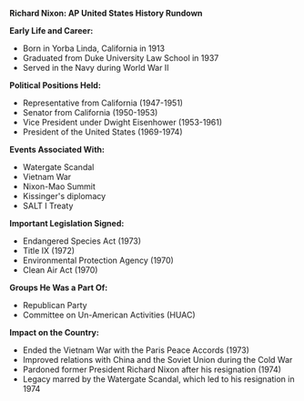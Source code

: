 **Richard Nixon: AP United States History Rundown**

**Early Life and Career:**
* Born in Yorba Linda, California in 1913
* Graduated from Duke University Law School in 1937
* Served in the Navy during World War II

**Political Positions Held:**
* Representative from California (1947-1951)
* Senator from California (1950-1953)
* Vice President under Dwight Eisenhower (1953-1961)
* President of the United States (1969-1974)

**Events Associated With:**
* Watergate Scandal
* Vietnam War
* Nixon-Mao Summit
* Kissinger's diplomacy
* SALT I Treaty

**Important Legislation Signed:**
* Endangered Species Act (1973)
* Title IX (1972)
* Environmental Protection Agency (1970)
* Clean Air Act (1970)

**Groups He Was a Part Of:**
* Republican Party
* Committee on Un-American Activities (HUAC)

**Impact on the Country:**
* Ended the Vietnam War with the Paris Peace Accords (1973)
* Improved relations with China and the Soviet Union during the Cold War
* Pardoned former President Richard Nixon after his resignation (1974)
* Legacy marred by the Watergate Scandal, which led to his resignation in 1974